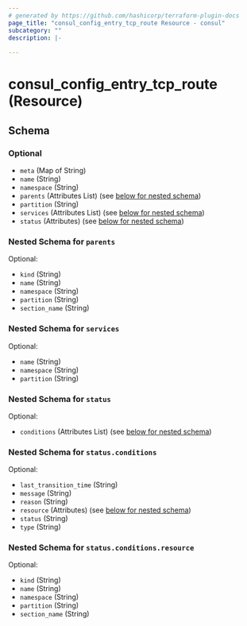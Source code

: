 ```yaml
---
# generated by https://github.com/hashicorp/terraform-plugin-docs
page_title: "consul_config_entry_tcp_route Resource - consul"
subcategory: ""
description: |-
  
---
```


# consul_config_entry_tcp_route (Resource)





<!-- schema generated by tfplugindocs -->
## Schema

### Optional

- `meta` (Map of String)
- `name` (String)
- `namespace` (String)
- `parents` (Attributes List) (see [below for nested schema](#nestedatt--parents))
- `partition` (String)
- `services` (Attributes List) (see [below for nested schema](#nestedatt--services))
- `status` (Attributes) (see [below for nested schema](#nestedatt--status))

<a id="nestedatt--parents"></a>
### Nested Schema for `parents`

Optional:

- `kind` (String)
- `name` (String)
- `namespace` (String)
- `partition` (String)
- `section_name` (String)


<a id="nestedatt--services"></a>
### Nested Schema for `services`

Optional:

- `name` (String)
- `namespace` (String)
- `partition` (String)


<a id="nestedatt--status"></a>
### Nested Schema for `status`

Optional:

- `conditions` (Attributes List) (see [below for nested schema](#nestedatt--status--conditions))

<a id="nestedatt--status--conditions"></a>
### Nested Schema for `status.conditions`

Optional:

- `last_transition_time` (String)
- `message` (String)
- `reason` (String)
- `resource` (Attributes) (see [below for nested schema](#nestedatt--status--conditions--resource))
- `status` (String)
- `type` (String)

<a id="nestedatt--status--conditions--resource"></a>
### Nested Schema for `status.conditions.resource`

Optional:

- `kind` (String)
- `name` (String)
- `namespace` (String)
- `partition` (String)
- `section_name` (String)
